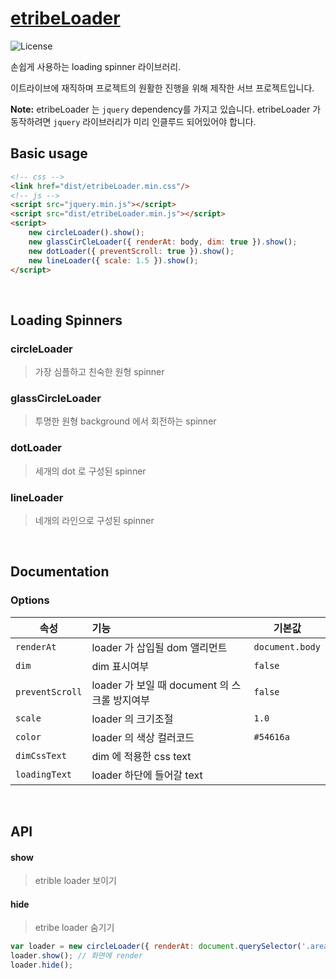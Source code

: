 # [etribeLoader](https://git.etribe.co.kr/commonLibraries/etribeLoader)

![License](https://img.shields.io/npm/l/jquery.spinner.svg)


손쉽게 사용하는 loading spinner 라이브러리. 

이트라이브에 재직하며 프로젝트의 원활한 진행을 위해 제작한 서브 프로젝트입니다.

**Note:** etribeLoader 는 `jquery` dependency를 가지고 있습니다. etribeLoader 가 동작하려면 `jquery` 라이브러리가 미리 인클루드 되어있어야 합니다.

## Basic usage
```html
<!-- css -->
<link href="dist/etribeLoader.min.css"/>
<!-- js -->
<script src="jquery.min.js"></script>
<script src="dist/etribeLoader.min.js"></script>
<script>
    new circleLoader().show();
    new glassCirCleLoader({ renderAt: body, dim: true }).show();
    new dotLoader({ preventScroll: true }).show();
    new lineLoader({ scale: 1.5 }).show();
</script>
```
<br/>

## Loading Spinners

### circleLoader
> 가장 심플하고 친숙한 원형 spinner 

### glassCircleLoader
> 투명한 원형 background 에서 회전하는 spinner

### dotLoader
> 세개의 dot 로 구성된 spinner 

### lineLoader
> 네개의 라인으로 구성된 spinner 
<br/>

## Documentation
### Options

| 속성 | 기능 | 기본값 |
|---|:---|---|
| `renderAt` | loader 가 삽입될 dom 앨리먼트 | `document.body` |
| `dim` | dim 표시여부 | `false` |
| `preventScroll` | loader 가 보일 때 document 의 스크롤 방지여부 | `false` |
| `scale` | loader 의 크기조절 | `1.0` |
| `color` | loader 의 색상 컬러코드 | `#54616a` |
| `dimCssText` | dim 에 적용한 css text |  |
| `loadingText` | loader 하단에 들어갈 text |  |
<br/>

## API

#### show
> etrible loader 보이기

#### hide
> etribe loader 숨기기

```javascript
var loader = new circleLoader({ renderAt: document.querySelector('.area') });
loader.show(); // 화면에 render
loader.hide();
```
